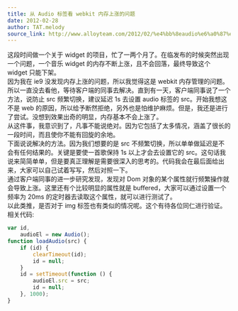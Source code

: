 ```yaml
---
title: 从 Audio 标签看 webkit 内存上涨的问题
date: 2012-02-28
author: TAT.melody
source_link: http://www.alloyteam.com/2012/02/%e4%bb%8eaudio%e6%a0%87%e7%ad%be%e7%9c%8bwebkit%e5%86%85%e5%ad%98%e4%b8%8a%e6%b6%a8%e7%9a%84%e9%97%ae%e9%a2%98/
---
```


这段时间做一个关于 widget 的项目，忙了一两个月了。在临发布的时候突然出现一个问题，一个音乐 widget 的内存不断上涨，且不会回落，最终导致这个 widget 只能下架。  
因为我在 ie9 没发现内存上涨的问题，所以我觉得这是 webkit 内存管理的问题。所以一直没去看他，等待客户端的同事去解决。直到有一天，客户端同事说了一个方法，说防止 src 频繁切换，建议延迟 1s 去设置 audio 标签的 src。开始我想这不是 web 的原因，所以给予断然拒绝，另外也是怕维护麻烦。但是，我还是进行了尝试。没想到效果出奇的明显，内存基本不会上涨了。  
从这件事，我意识到了，凡事不能说绝对。因为它包括了太多情况，涵盖了很长的一段时间，而且使你不能有回旋的余地。  
下面说说解决的方法。因为我们想要的是 src 不频繁切换，所以单单做延迟是不会有任何结果的。关键是要使一首歌保持 1s 以上才会去设置它的 src。这句话我说来简简单单，但是要真正理解是需要很深入的思考的。代码我会在最后面给出来，大家可以自己试着写写，然后对照一下。  
通过客户端同事的进一步研究发现，发现对 Dom 对象的某个属性就行频繁操作就会导致上涨。这里还有个比较明显的属性就是 buffered，大家可以通过设置一个频率为 20ms 的定时器去读取这个属性，就可以进行测试了。  
以此类推，是否对于 img 标签也有类似的情况呢。这个有待各位同仁进行验证。  
相关代码:

```javascript
var id,
    audioEl = new Audio();
function loadAudio(src) {
    if (id) {
        clearTimeout(id);
        id = null;
    }
    id = setTimeout(function () {
        audioEl.src = src;
        id = null;
    }, 1000);
}
```